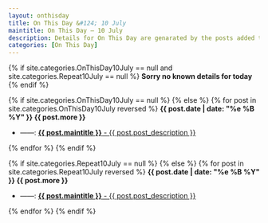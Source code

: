 ```yaml
---
layout: onthisday
title: On This Day &#124; 10 July
maintitle: On This Day — 10 July
description: Details for On This Day are genarated by the posts added to the website so the content is subject to changes/updates over time.
categories: [On This Day]
---
```


{% if site.categories.OnThisDay10July == null and site.categories.Repeat10July == null %}
<strong>Sorry no known details for today</strong>
{% endif %}

{% if site.categories.OnThisDay10July == null %}
{% else %}
{% for post in site.categories.OnThisDay10July reversed %}
<strong>{{ post.date | date: "%e %B %Y" }} {{ post.more }}</strong>
<ul>
<li> ——: <a href="{{ post.url }}"><strong>{{ post.maintitle }}</strong> - {{ post.post_description }}</a></li>
</ul>
{% endfor %}
{% endif %}

{% if site.categories.Repeat10July == null %}
{% else %}
{% for post in site.categories.Repeat10July reversed %}
<strong>{{ post.date | date: "%e %B %Y" }} {{ post.more }}</strong>
<ul>
<li> ——: <a href="{{ post.url }}"><strong>{{ post.maintitle }}</strong> - {{ post.post_description }}</a></li>
</ul>
{% endfor %}
{% endif %}
